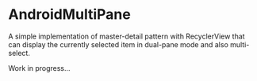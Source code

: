 # AndroidMultiPane
A simple implementation of master-detail pattern with RecyclerView that can display the currently selected item in dual-pane mode and also multi-select.

Work in progress...
